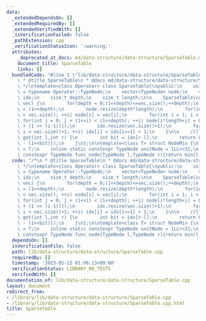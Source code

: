 ```yaml
---
data:
  _extendedDependsOn: []
  _extendedRequiredBy: []
  _extendedVerifiedWith: []
  _isVerificationFailed: false
  _pathExtension: cpp
  _verificationStatusIcon: ':warning:'
  attributes:
    _deprecated_at_docs: md/data-structure/data-structure/SparseTable.md
    document_title: SparseTable
    links: []
  bundledCode: "#line 1 \"lib/data-structure/data-structure/SparseTable.cpp\"\n/*\n\
    \ * @title SparseTable\n * @docs md/data-structure/data-structure/SparseTable.md\n\
    \ */\ntemplate<class Operator> class SparseTable{\npublic:\n    using TypeNode\
    \ = typename Operator::TypeNode;\n    vector<TypeNode> node;\n    vector<int>\
    \ idx;\n    size_t depth;\n    size_t length;\n\n    SparseTable(const vector<TypeNode>&\
    \ vec) {\n        for(depth = 0;(1<<depth)<=vec.size();++depth);\n        length\
    \ = (1<<depth);\n        node.resize(depth*length);\n        for(int i = 0; i\
    \ < vec.size(); ++i) node[i] = vec[i];\n        for(int i = 1; i < depth; ++i)\
    \ for(int j = 0; j + (1<<i) < (1<<depth); ++j) node[i*length+j] = Operator::func_node(node[(i-1)*length+j],node[(i-1)*length+j\
    \ + (1 << (i-1))]);\n        idx.resize(vec.size()+1);\n        for(int i = 2;\
    \ i < vec.size()+1; ++i) idx[i] = idx[i>>1] + 1;\n    }\n\n    //[l,r)\n    TypeNode\
    \ get(int l,int r) {\n        int bit = idx[r-l];\n        return Operator::func_node(node[bit*length+l],node[bit*length+r\
    \ - (1<<bit)]);\n    }\n};\n\ntemplate<class T> struct NodeMin {\n    using TypeNode\
    \ = T;\n    inline static constexpr TypeNode unitNode = 1LL<<31;\n    inline static\
    \ constexpr TypeNode func_node(TypeNode l,TypeNode r){return min(l,r);}\n};\n"
  code: "/*\n * @title SparseTable\n * @docs md/data-structure/data-structure/SparseTable.md\n\
    \ */\ntemplate<class Operator> class SparseTable{\npublic:\n    using TypeNode\
    \ = typename Operator::TypeNode;\n    vector<TypeNode> node;\n    vector<int>\
    \ idx;\n    size_t depth;\n    size_t length;\n\n    SparseTable(const vector<TypeNode>&\
    \ vec) {\n        for(depth = 0;(1<<depth)<=vec.size();++depth);\n        length\
    \ = (1<<depth);\n        node.resize(depth*length);\n        for(int i = 0; i\
    \ < vec.size(); ++i) node[i] = vec[i];\n        for(int i = 1; i < depth; ++i)\
    \ for(int j = 0; j + (1<<i) < (1<<depth); ++j) node[i*length+j] = Operator::func_node(node[(i-1)*length+j],node[(i-1)*length+j\
    \ + (1 << (i-1))]);\n        idx.resize(vec.size()+1);\n        for(int i = 2;\
    \ i < vec.size()+1; ++i) idx[i] = idx[i>>1] + 1;\n    }\n\n    //[l,r)\n    TypeNode\
    \ get(int l,int r) {\n        int bit = idx[r-l];\n        return Operator::func_node(node[bit*length+l],node[bit*length+r\
    \ - (1<<bit)]);\n    }\n};\n\ntemplate<class T> struct NodeMin {\n    using TypeNode\
    \ = T;\n    inline static constexpr TypeNode unitNode = 1LL<<31;\n    inline static\
    \ constexpr TypeNode func_node(TypeNode l,TypeNode r){return min(l,r);}\n};\n"
  dependsOn: []
  isVerificationFile: false
  path: lib/data-structure/data-structure/SparseTable.cpp
  requiredBy: []
  timestamp: '2023-05-12 01:06:13+09:00'
  verificationStatus: LIBRARY_NO_TESTS
  verifiedWith: []
documentation_of: lib/data-structure/data-structure/SparseTable.cpp
layout: document
redirect_from:
- /library/lib/data-structure/data-structure/SparseTable.cpp
- /library/lib/data-structure/data-structure/SparseTable.cpp.html
title: SparseTable
---
```

